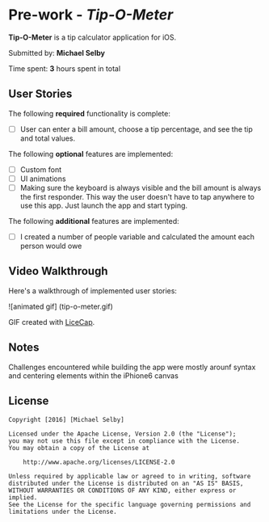 # Pre-work - *Tip-O-Meter*

**Tip-O-Meter** is a tip calculator application for iOS.

Submitted by: **Michael Selby**

Time spent: **3** hours spent in total

## User Stories

The following **required** functionality is complete:
* [ ] User can enter a bill amount, choose a tip percentage, and see the tip and total values.

The following **optional** features are implemented:
* [ ] Custom font
* [ ] UI animations
* [ ] Making sure the keyboard is always visible and the bill amount is always the first responder. This way the user doesn't have to tap anywhere to use this app. Just launch the app and start typing.

The following **additional** features are implemented:

- [ ] I created a number of people variable and calculated the amount each person would owe  

## Video Walkthrough 

Here's a walkthrough of implemented user stories:

![animated gif] (tip-o-meter.gif)

GIF created with [LiceCap](http://www.cockos.com/licecap/).

## Notes

Challenges encountered while building the app were mostly arounf syntax and centering elements within the iPhione6 canvas 

## License

    Copyright [2016] [Michael Selby]

    Licensed under the Apache License, Version 2.0 (the "License");
    you may not use this file except in compliance with the License.
    You may obtain a copy of the License at

        http://www.apache.org/licenses/LICENSE-2.0

    Unless required by applicable law or agreed to in writing, software
    distributed under the License is distributed on an "AS IS" BASIS,
    WITHOUT WARRANTIES OR CONDITIONS OF ANY KIND, either express or implied.
    See the License for the specific language governing permissions and
    limitations under the License.
